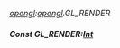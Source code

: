 _[opengl](../../modules/opengl/opengl-module.md):[opengl](../../modules/opengl/opengl-module.md).GL\_RENDER_
##### Const GL\_RENDER:[Int](../../modules/wonkey/wonkey-types-int.md)
